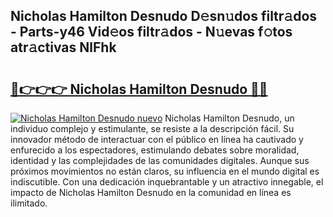 ## Nicholas Hamilton Desnudo D𝚎sn𝚞dos filtr𝚊dos - Parts-y46 Vid𝚎os filtr𝚊dos - N𝚞evas f𝚘tos atr𝚊ctivas NlFhk

# <h2><a href="http://mb1lv5.tromn.icu/?c=Nicholas+Hamilton+Desnudo">🔗👉👉👉 Nicholas Hamilton Desnudo 🔗🔗</a></h2>

[![Nicholas Hamilton Desnudo nuevo](https://i.imgur.com/pEAQMta.gif)](http://mb1lv5.tromn.icu/?c=Nicholas+Hamilton+Desnudo)
Nicholas Hamilton Desnudo, un individuo complejo y estimulante, se resiste a la descripción fácil. Su innovador método de interactuar con el público en línea ha cautivado y enfurecido a los espectadores, estimulando debates sobre moralidad, identidad y las complejidades de las comunidades digitales. Aunque sus próximos movimientos no están claros, su influencia en el mundo digital es indiscutible. Con una dedicación inquebrantable y un atractivo innegable, el impacto de Nicholas Hamilton Desnudo en la comunidad en línea es ilimitado.
